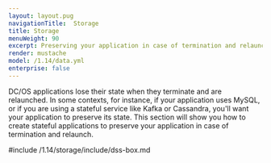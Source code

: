 ```yaml
---
layout: layout.pug
navigationTitle:  Storage
title: Storage
menuWeight: 90
excerpt: Preserving your application in case of termination and relaunch
render: mustache
model: /1.14/data.yml
enterprise: false
---
```


DC/OS applications lose their state when they terminate and are relaunched. In some contexts, for instance, if your application uses MySQL, or if you are using a stateful service like Kafka or Cassandra, you'll want your application to preserve its state. This section will show you how to create stateful applications to preserve your application in case of termination and relaunch.

#include /1.14/storage/include/dss-box.md